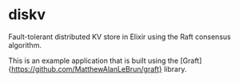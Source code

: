 # diskv
Fault-tolerant distributed KV store in Elixir using the Raft consensus algorithm.

This is an example application that is built using the [Graft]{https://github.com/MatthewAlanLeBrun/graft} library.
